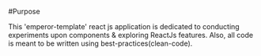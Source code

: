 #Purpose

This 'emperor-template' react js application is dedicated to conducting experiments upon components & exploring ReactJs features. Also, all code is meant to be written using best-practices(clean-code).
